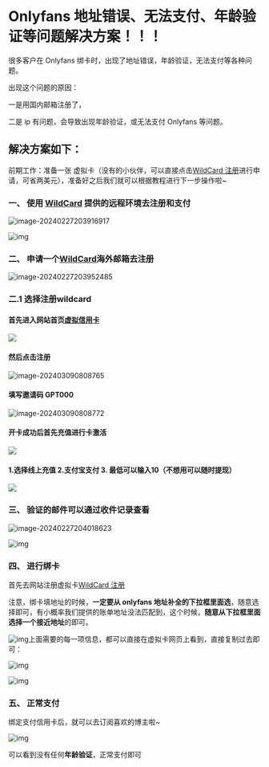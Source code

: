 # Onlyfans 地址错误、无法支付、年龄验证等问题解决方案！！！

很多客户在 Onlyfans 绑卡时，出现了地址错误，年龄验证，无法支付等各种问题。

出现这个问题的原因：

一是用国内邮箱注册了，

二是 ip 有问题，会导致出现年龄验证，或无法支付 Onlyfans 等问题。

## 解决方案如下：

前期工作：准备一张 虚拟卡（没有的小伙伴，可以直接点击[WildCard 注册](https://bewildcard.com/i/GPT000)进行申请，可省两美元），准备好之后我们就可以根据教程进行下一步操作啦~

### 一、 使用 [WildCard](https://bewildcard.com/i/GPT000) 提供的远程环境去注册和支付

![image-20240227203916917](https://gptblog.oss-cn-hangzhou.aliyuncs.com/image/202402272039977.png)

![img](https://gptblog.oss-cn-hangzhou.aliyuncs.com/image/202402272037606.png)

### 二、 申请一个[WildCard](https://bewildcard.com/i/GPT000)海外邮箱去注册

![image-20240227203952485](https://gptblog.oss-cn-hangzhou.aliyuncs.com/image/202402272039525.png)

### 二.1 选择注册wildcard

#### 首先进入网站首页[虚拟信用卡](https://bewildcard.com/i/GPT000)

![](https://gptblog.oss-cn-hangzhou.aliyuncs.com/image/202403090818516.png)

#### 然后点击注册

![image-202403090808765](https://gptblog.oss-cn-hangzhou.aliyuncs.com/image/202403090808765.png)

#### 填写邀请码  GPT000
![image-202403090808772](https://gptblog.oss-cn-hangzhou.aliyuncs.com/image/202403292044772.png)

#### 开卡成功后首先充值进行卡激活
![](https://gptblog.oss-cn-hangzhou.aliyuncs.com/image/202404091648821.png)

#### 1.选择线上充值 2.支付宝支付  3. 最低可以输入10（不想用可以随时提现）
![](https://gptblog.oss-cn-hangzhou.aliyuncs.com/image/202404091652647.png)

### 三、 验证的邮件可以通过收件记录查看

![image-20240227204018623](https://gptblog.oss-cn-hangzhou.aliyuncs.com/image/202402272040657.png)

![img](https://gptblog.oss-cn-hangzhou.aliyuncs.com/image/202402272037094.png)

### 四、 进行绑卡  
首先去网站注册虚拟卡[WildCard 注册](https://bewildcard.com/i/GPT000)

注意，绑卡填地址的时候，**一定要从 onlyfans 地址补全的下拉框里面选**，随意选择即可，有小概率我们提供的账单地址没法匹配到，这个时候，**随意从下拉框里面选择一个接近地址**的即可。

![img](https://gptblog.oss-cn-hangzhou.aliyuncs.com/image/202402272037558.png)上面需要的每一项信息，都可以直接在虚拟卡网页上看到，直接复制过去即可：

![img](https://gptblog.oss-cn-hangzhou.aliyuncs.com/image/202402272037037.png)

![img](https://gptblog.oss-cn-hangzhou.aliyuncs.com/image/202402272037909.png)

### 五、 正常支付

绑定支付信用卡后，就可以去订阅喜欢的博主啦~

![img](https://gptblog.oss-cn-hangzhou.aliyuncs.com/image/202402272037114.png)

可以看到没有任何**年龄验证**，正常支付即可
